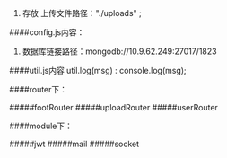 1. 存放 上传文件路径："./uploads" ;



####config.js内容：
1. 数据库链接路径：mongodb://10.9.62.249:27017/1823


####util.js内容
util.log(msg) : console.log(msg);


####router下：

#####footRouter
#####uploadRouter
#####userRouter



####module下：

#####jwt
#####mail
#####socket


